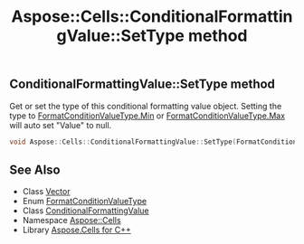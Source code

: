 ﻿---
title: Aspose::Cells::ConditionalFormattingValue::SetType method
linktitle: SetType
second_title: Aspose.Cells for C++ API Reference
description: 'Aspose::Cells::ConditionalFormattingValue::SetType method. Get or set the type of this conditional formatting value object. Setting the type to FormatConditionValueType.Min or FormatConditionValueType.Max will auto set "Value" to null in C++.'
type: docs
weight: 900
url: /cpp/aspose.cells/conditionalformattingvalue/settype/
---
## ConditionalFormattingValue::SetType method


Get or set the type of this conditional formatting value object. Setting the type to [FormatConditionValueType.Min](../../formatconditionvaluetype/) or [FormatConditionValueType.Max](../../formatconditionvaluetype/) will auto set "Value" to null.

```cpp
void Aspose::Cells::ConditionalFormattingValue::SetType(FormatConditionValueType value)
```

## See Also

* Class [Vector](../../vector/)
* Enum [FormatConditionValueType](../../formatconditionvaluetype/)
* Class [ConditionalFormattingValue](../)
* Namespace [Aspose::Cells](../../)
* Library [Aspose.Cells for C++](../../../)

